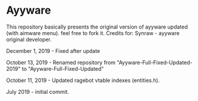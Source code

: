 # Ayyware

This repository basically presents the original version of ayyware updated (with aimware menu). feel free to fork it.
Credits for: Synraw - ayyware original developer.

December 1, 2019 - Fixed after update

October 13, 2019 - Renamed repository from "Ayyware-Full-Fixed-Updated-2019" to "Ayyware-Full-Fixed-Updated"

October 11, 2019 - Updated ragebot vtable indexes (entities.h).

July 2019 - initial commit.
